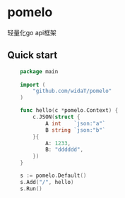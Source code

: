 # pomelo

轻量化go api框架

## Quick start
```go
	package main
	
	import (
		"github.com/widaT/pomelo"
	)

	func hello(c *pomelo.Context) {
		c.JSON(struct {
			A int    `json:"a"`
			B string `json:"b"`
		}{
			A: 1233,
			B: "dddddd",
		})
	}

	s := pomelo.Default()
	s.Add("/", hello)
	s.Run()
```